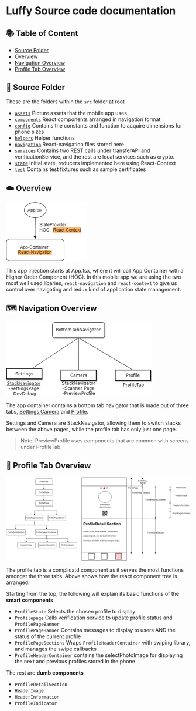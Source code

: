 # Luffy Source code documentation

## 📚 Table of Content
  - [Source Folder](#source-folder)
  - [Overview](#overview)
  - [Navigation Overview](#navigation-overview)
  - [Profile Tab Overview](#profile-tab-overview)


## 📁  Source Folder 
These are the folders within the `src` folder at root 
- [`assets`](../src/assets) Picture assets that the mobile app uses
- [`components`](../src/components) React components arranged in navigation format
- [`config`](../src/config) Contains the constants and function to acquire dimensions for phone sizes 
- [`helpers`](../src/helpers) Helper functions 
- [`navigation`](../src/navigation) React-navigation files stored here
- [`services`](../src/services) Contains two REST calls under transferAPI and verificationService, and the rest are local services such as crypto.
- [`state`](../src/state) Initial state, reducers implemented here using React-Context
- [`test`](../src/test) Contains test fixtures such as sample certificates

## ☁️ Overview

![alt text](AppOverview.png "App Overview")

This app injection starts at App.tsx, where it will call App Container with a Higher Order Component (HOC). In this mobile app we are using the two most well used libaries, `react-navigation` and `react-context` to give us control over navigating and redux kind of application state management. 


## 🗺 Navigation Overview

![alt text](NavigationOverview.png "App Overview")

The app container contains a bottom tab navigator that is made out of three tabs, [Settings](../src/components/Settings),[Camera](../src/components/Camera) and [Profile](../src/components/Profile). 

Settings and Camera are StackNavigator, allowing them to switch stacks between the above pages, while the profile tab has only just one page. 

> Note: PreviewProfile uses components that are common with screens under ProfileTab.

## 👱 Profile Tab Overview

![alt text](ProfileOverview.png "Profile Overview")

The profile tab is a complicatd component as it serves the most functions amongst the three tabs. Above shows how the react component tree is arranged. 

Starting from the top, the following will explain its basic functions of the **smart components**
- `ProfileState` Selects the chosen profile to display 
- `Profilepage` Calls verification service to update profile status and `ProfilePageBanner`
- `ProfilePageBanner` Contains messages to display to users AND the status of the current profile
- `ProfilePageSections` Wraps `ProfileHeaderContainer` with swiping library, and manages the swipe callbacks
- `ProfileHeaderContainer` contains the selectPhotoImage for displaying the next and previous profiles stored in the phone

The rest are **dumb components**
- `ProfileDetailSection`
- `HeaderImage`
- `HeaderInformation`
- `ProfileIndicator` 
